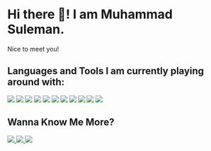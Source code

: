# Hi there 👋! I am Muhammad Suleman.
Nice to meet you!

## Languages and Tools I am currently playing around with:
<p align="left">
  <img src="https://img.shields.io/badge/HTML5-%23E34F26.svg?&style=for-the-badge&logo=html5&logoColor=white"/>
  <img src="https://img.shields.io/badge/CSS3-%231572B6.svg?&style=for-the-badge&logo=css3&logoColor=white"/>
  <img src="https://img.shields.io/badge/JavaScript-%23F7DF1E.svg?&style=for-the-badge&logo=javascript&logoColor=black"/>
  <img src="https://img.shields.io/badge/React-%2320232a.svg?&style=for-the-badge&logo=react&logoColor=%2361DAFB"/>
  <img src="https://img.shields.io/badge/Bootstrap-%23563D7C.svg?&style=for-the-badge&logo=bootstrap&logoColor=white"/>
  <img src="https://img.shields.io/badge/TailwindCSS-%2338B2AC.svg?&style=for-the-badge&logo=tailwind-css&logoColor=white"/>
  <img src="https://img.shields.io/badge/TypeScript-%23007ACC.svg?&style=for-the-badge&logo=typescript&logoColor=white"/>
  <img src="https://img.shields.io/badge/Firebase-%23039BE5.svg?&style=for-the-badge&logo=firebase&logoColor=white"/>
  <img src="https://img.shields.io/badge/SQL-%2307405e.svg?&style=for-the-badge&logo=sql&logoColor=white"/>
  <img src="https://img.shields.io/badge/OOP-Object--Oriented%20Programming-%234CAF50?style=for-the-badge"/>
  <img src="https://img.shields.io/badge/DSA-Data%20Structures%20and%20Algorithms-%23FF5733?style=for-the-badge"/>
</p>

## Wanna Know Me More?
<p align="left">
  <a href="https://www.facebook.com/profile.php?id=100060714416367" target="_blank">
    <img src="https://img.shields.io/badge/Facebook-%231877F2.svg?&style=for-the-badge&logo=facebook&logoColor=white"/>
  </a>
  <a href="https://www.linkedin.com/in/muhammad-suleman-9aa056292/" target="_blank">
    <img src="https://img.shields.io/badge/LinkedIn-%230077B5.svg?&style=for-the-badge&logo=linkedin&logoColor=white"/>
  </a>
  <a href="mailto:tech4you330@gmail.com">
    <img src="https://img.shields.io/badge/Gmail-D14836.svg?&style=for-the-badge&logo=gmail&logoColor=white"/>
  </a>
</p>
